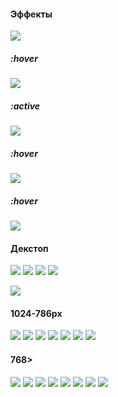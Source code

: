 #### Эффекты 

![](img/scrin_023.png)
##### :hover
![](img/scrin_025.png)
##### :active
![](img/scrin_024.png)
##### :hover
![](img/scrin_026.png)
##### :hover
![](img/scrin_027.png)


#### Декстоп

![](img/scrin_001.png)
![](img/scrin_002.png)
![](img/scrin_003.png)
![](img/scrin_004.png)

![](img/scrin_007.png)

#### 1024-786px

![](img/scrin_008.png)
![](img/scrin_009.png)
![](img/scrin_010.png)
![](img/scrin_011.png)
![](img/scrin_012.png)
![](img/scrin_013.png)
![](img/scrin_014.png)

#### 768>

![](img/scrin_015.png)
![](img/scrin_016.png)
![](img/scrin_017.png)
![](img/scrin_018.png)
![](img/scrin_019.png)
![](img/scrin_020.png)
![](img/scrin_021.png)
![](img/scrin_022.png)